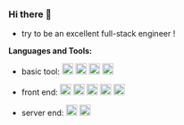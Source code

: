 
### Hi there 👋
* try to be an excellent full-stack engineer !

**Languages and Tools:**  
* basic tool:
<code><img height="20" src="https://cdn.jsdelivr.net/gh/github/explore@master/topics/git/git.png"></code>
<code><img height="20" src="https://cdn.jsdelivr.net/gh/github/explore@master/topics/docker/docker.png"></code>
<code><img height="20" src="https://cdn.jsdelivr.net/gh/github/explore@master/topics/linux/linux.png"></code>
<code><img height="20" src="https://cdn.jsdelivr.net/gh/github/explore@master/topics/github/github.png"></code>

* front end: 
<code><img height="20" src="https://cdn.jsdelivr.net/gh/github/explore@master/topics/javascript/javascript.png"></code>
<code><img height="20" src="https://cdn.jsdelivr.net/gh/github/explore@master/topics/typescript/typescript.png"></code>
<code><img height="20" src="https://cdn.jsdelivr.net/gh/github/explore@master/topics/react/react.png"></code>
<code><img height="20" src="https://cdn.jsdelivr.net/gh/github/explore@master/topics/webpack/webpack.png"></code>
<code><img height="20" src="https://cdn.jsdelivr.net/gh/github/explore@master/topics/vite/vite.png"></code>

* server end:
<code><img height="20" src="https://cdn.jsdelivr.net/gh/github/explore@master/topics/go/go.png"></code>
<code><img height="20" src="https://cdn.jsdelivr.net/gh/github/explore@master/topics/redis/redis.png"></code>
